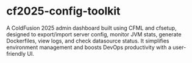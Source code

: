 # cf2025-config-toolkit
A ColdFusion 2025 admin dashboard built using CFML and cfsetup, designed to export/import server config, monitor JVM stats, generate Dockerfiles, view logs, and check datasource status. It simplifies environment management and boosts DevOps productivity with a user-friendly UI.
